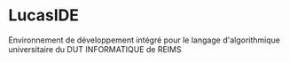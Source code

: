 LucasIDE
======

Environnement de développement intégré pour le langage d'algorithmique universitaire du DUT INFORMATIQUE de REIMS
